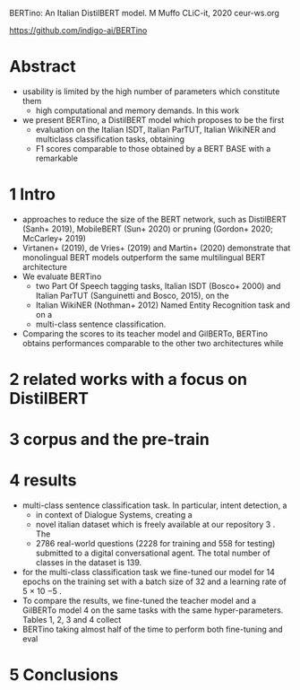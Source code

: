 BERTino: An Italian DistilBERT model.
M Muffo 
CLiC-it, 2020 ceur-ws.org

https://github.com/indigo-ai/BERTino

# Abstract

* usability is limited by the high number of parameters which constitute them
  * high computational and memory demands. In this work 
* we present BERTino, a DistilBERT model which proposes to be the first
  * evaluation on the Italian ISDT, Italian ParTUT, Italian WikiNER and
    multiclass classification tasks, obtaining 
  * F1 scores comparable to those obtained by a BERT BASE with a remarkable

# 1 Intro

* approaches to reduce the size of the BERT network, such as DistilBERT (Sanh+
  2019), MobileBERT (Sun+ 2020) or pruning (Gordon+ 2020; McCarley+ 2019)
* Virtanen+ (2019), de Vries+ (2019) and Martin+ (2020) demonstrate that
  monolingual BERT models outperform the same multilingual BERT architecture
* We evaluate BERTino 
  * two Part Of Speech tagging tasks, Italian ISDT (Bosco+ 2000) and Italian
    ParTUT (Sanguinetti and Bosco, 2015), on the 
  * Italian WikiNER (Nothman+ 2012) Named Entity Recognition task and on a
  * multi-class sentence classification.  
* Comparing the scores to its teacher model and GilBERTo, 
  BERTino obtains performances comparable to the other two architectures while

# 2 related works with a focus on DistilBERT

# 3 corpus and the pre-train

# 4 results

* multi-class sentence classification task. In particular, intent detection, a
  * in context of Dialogue Systems, creating a 
  * novel italian dataset which is freely available at our repository 3 . The
  * 2786 real-world questions (2228 for training and 558 for testing) submitted
    to a digital conversational agent.  The total number of classes in the
    dataset is 139.
* for the multi-class classification task we fine-tuned our model for 14 epochs
  on the training set with a batch size of 32 and a learning rate of 5 × 10 −5 .
* To compare the results, we fine-tuned the teacher model and a GilBERTo model 4
  on the same tasks with the same hyper-parameters. Tables 1, 2, 3 and 4 collect
* BERTino taking almost half of the time to perform both fine-tuning and eval
  
# 5 Conclusions
